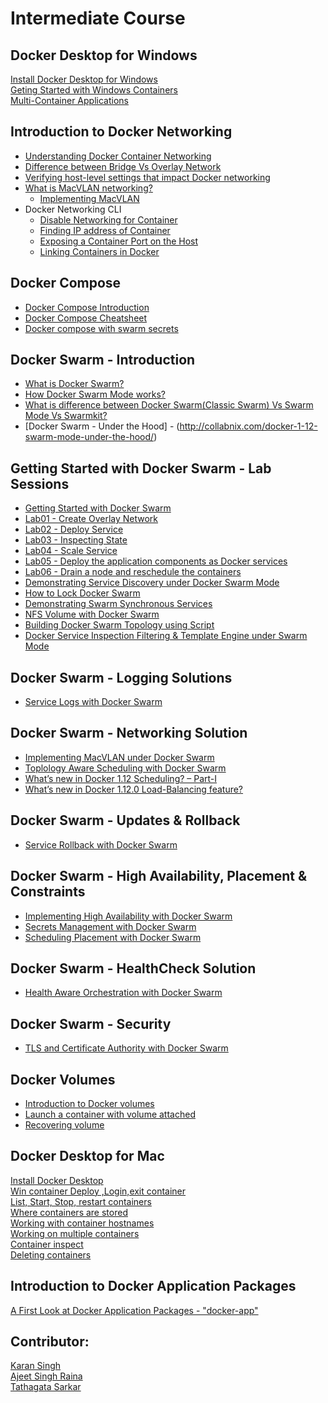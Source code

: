 # Intermediate Course

## Docker Desktop for Windows

[Install Docker Desktop for Windows](https://github.com/collabnix/dockerlabs/blob/master/intermediate/docker-desktop-for-windows/lab01-getting-started.md)<br>
[Geting Started with Windows Containers](https://github.com/collabnix/dockerlabs/blob/master/intermediate/docker-desktop-for-windows/lab02-switching-to-windows-container.md)<br>
[Multi-Container Applications](https://github.com/collabnix/dockerlabs/blob/master/intermediate/docker-desktop-for-windows/lab03-multicontainerapp.md)


## Introduction to Docker Networking

- [Understanding Docker Container Networking](https://github.com/collabnix/dockerlabs/blob/master/beginners/dockercontainernetworking.md)
- [Difference between Bridge Vs Overlay Network](https://github.com/collabnix/dockerlabs/blob/master/beginners/DiffBridgeVsOverlay.md)
- [Verifying host-level settings that impact Docker networking](https://github.com/collabnix/dockerlabs/blob/master/intermediate/networking/host-settings.md)
- [What is MacVLAN networking?](https://github.com/collabnix/dockerlabs/blob/master/intermediate/macvlan.md)
   - [Implementing MacVLAN](https://github.com/collabnix/dockerlabs/blob/master/beginners/macvlan-010.md)
- Docker Networking CLI
  - [Disable Networking for Container](https://github.com/collabnix/dockerlabs/blob/master/intermediate/networking/disableNetworkingToContainer.md)
  - [Finding IP address of Container](https://github.com/collabnix/dockerlabs/blob/master/intermediate/networking/FindingIPaddressofContainer.md)
  - [Exposing a Container Port on the Host](https://github.com/collabnix/dockerlabs/blob/master/intermediate/networking/ExposingContainerPort.md)
  - [Linking Containers in Docker](https://github.com/amitatha82/dockerlabs/blob/master/intermediate/networking/LinkingContainersinDocker.md)
 

## Docker Compose

- [Docker Compose Introduction](https://github.com/collabnix/dockerlabs/blob/master/intermediate/docker-compose/README.md)<br>
- [Docker Compose Cheatsheet](https://github.com/collabnix/dockerlabs/blob/master/intermediate/docker-compose/compose-cheatsheet.md)<br>
- [Docker compose with swarm secrets]()<br>

## Docker Swarm - Introduction

- [What is Docker Swarm?](https://github.com/collabnix/dockerlabs/blob/master/intermediate/swarm/what-is-docker-swarm.md)
- [How Docker Swarm Mode works?](https://github.com/collabnix/dockerlabs/blob/master/intermediate/swarm/how-docker-swarm-mode-works.md)
- [What is difference between Docker Swarm(Classic Swarm) Vs Swarm Mode Vs Swarmkit?](https://github.com/collabnix/dockerlabs/blob/master/intermediate/swarm/difference-between-docker-swarm-vs-swarm-mode-vs-swarmkit.md)
- [Docker Swarm - Under the Hood] - (http://collabnix.com/docker-1-12-swarm-mode-under-the-hood/)

## Getting Started with Docker Swarm - Lab Sessions

- [Getting Started with Docker Swarm](https://github.com/collabnix/dockerlabs/blob/master/intermediate/swarm/README.md)
- [Lab01 - Create Overlay Network](https://github.com/collabnix/dockerlabs/blob/master/intermediate/swarm/lab01-creating-overlay-network.md)
- [Lab02 - Deploy Service](https://github.com/collabnix/dockerlabs/blob/master/intermediate/swarm/lab02-deploy-services.md)
- [Lab03 - Inspecting State](https://github.com/collabnix/dockerlabs/blob/master/intermediate/swarm/lab03-inspecting-state.md)
- [Lab04 - Scale Service](https://github.com/collabnix/dockerlabs/blob/master/intermediate/swarm/lab04-scale-services.md)
- [Lab05 - Deploy the application components as Docker services](https://github.com/collabnix/dockerlabs/blob/master/intermediate/swarm/lab05-deploy-application-components-as-docker-services.md)
- [Lab06 - Drain a node and reschedule the containers](https://github.com/collabnix/dockerlabs/blob/master/intermediate/swarm/lab06-drain-a-node-and-reschedule-the-containers.md)
- [Demonstrating Service Discovery under Docker Swarm Mode](http://collabnix.com/how-service-discovery-works-under-docker-1-12/)
- [How to Lock Docker Swarm]()
- [Demonstrating Swarm Synchronous Services]()
- [NFS Volume with Docker Swarm]()
- [ Building Docker Swarm Topology using Script ]()
- [Docker Service Inspection Filtering & Template Engine under Swarm Mode](http://collabnix.com/understanding-swarm-mode-filtering/)


## Docker Swarm - Logging Solutions

- [Service Logs with Docker Swarm]()

## Docker Swarm - Networking Solution


- [Implementing MacVLAN under Docker Swarm](https://collabnix.com/docker-17-06-swarm-mode-now-with-macvlan-support/)
- [Toplology Aware Scheduling with Docker Swarm](https://collabnix.com/demonstrating-topology-aware-scheduling-under-docker-17-05-swarm-mode/)
- [What’s new in Docker 1.12 Scheduling? – Part-I](http://collabnix.com/whats-new-in-docker-1-12-scheduling-part-i/)
- [What’s new in Docker 1.12.0 Load-Balancing feature?](http://collabnix.com/whats-new-in-docker-1-12-0-load-balancing/)

## Docker Swarm - Updates & Rollback


- [Service Rollback with Docker Swarm]()


## Docker Swarm - High Availability, Placement & Constraints

- [Implementing High Availability with Docker Swarm]()
- [Secrets Management with Docker Swarm]()
- [Scheduling Placement with Docker Swarm]()

## Docker Swarm - HealthCheck Solution

- [Health Aware Orchestration with Docker Swarm]()


## Docker Swarm - Security


- [TLS and Certificate Authority with Docker Swarm]()





## Docker Volumes

- [Introduction to Docker volumes]()<br>
- [Launch a container with volume attached]()<br>
- [Recovering volume]()<br>


## Docker Desktop for Mac

[Install Docker Desktop]()<br>
[Win container Deploy ,Login,exit container]()<br>
[List, Start, Stop, restart containers]()<br>
[Where containers are stored]()<br>
[Working with container hostnames]()<br>
[Working on multiple containers]()<br>
[Container inspect]()<br>
[Deleting containers]()<br>

## Introduction to Docker Application Packages

[A First Look at Docker Application Packages - "docker-app" ](https://github.com/collabnix/dockerlabs/blob/master/intermediate/docker-app/introduction.md)


## Contributor:

[Karan Singh](karangandhi0007@gmail.com)<br>
[Ajeet Singh Raina](ajeetraina@gmail.com)<br>
[Tathagata Sarkar](amitatha82@yahoo.com)
